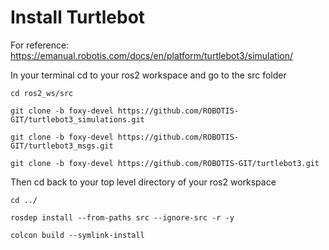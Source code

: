 # Install Turtlebot

For reference: https://emanual.robotis.com/docs/en/platform/turtlebot3/simulation/

In your terminal cd to your ros2 workspace and go to the src folder 
```
cd ros2_ws/src

git clone -b foxy-devel https://github.com/ROBOTIS-GIT/turtlebot3_simulations.git

git clone -b foxy-devel https://github.com/ROBOTIS-GIT/turtlebot3_msgs.git

git clone -b foxy-devel https://github.com/ROBOTIS-GIT/turtlebot3.git 

```

Then cd back to your top level directory of your ros2 workspace 
```
cd ../ 

rosdep install --from-paths src --ignore-src -r -y

colcon build --symlink-install 
```

